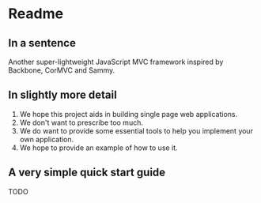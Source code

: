 Readme
======

In a sentence
-------------

Another super-lightweight JavaScript MVC framework inspired by Backbone, CorMVC and Sammy.

In slightly more detail
-----------------------

1. We hope this project aids in building single page web applications. 
2. We don't want to prescribe too much.
3. We do want to provide some essential tools to help you implement your own application.
4. We hope to provide an example of how to use it.

A very simple quick start guide
-------------------------------

TODO